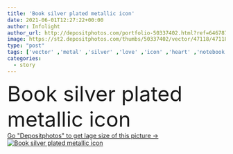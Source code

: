 ```yaml
---
title: 'Book silver plated metallic icon'
date: 2021-06-01T12:27:22+00:00
author: Infolight
author_url: http://depositphotos.com/portfolio-50337402.html?ref=64678756
image: https://st2.depositphotos.com/thumbs/50337402/vector/47118/471180408/api_thumb_450.jpg?forcejpeg=true
type: "post"
tags: ['vector' ,'metal' ,'silver' ,'love' ,'icon' ,'heart' ,'notebook' ,'book' ,'education' ,'royal' ,'knowledge' ,'story' ,'logo' ,'donation' ,'charity' ,'novel' ,'eps' ,'premium' ,'love and romance' ]
categories: 
  - story
---
```

<div aling="center">
            <font size="60"> Book silver plated metallic icon</font>   
</div>
<div>
    <a href='https://depositphotos.com/471180408/stock-illustration-book-silver-plated-metallic-icon.html?ref=64678756' target=_blank > Go "Depositphotos" to get lage size of this picture ->
        <img href='https://depositphotos.com/471180408/stock-illustration-book-silver-plated-metallic-icon.html?ref=64678756' src='https://st2.depositphotos.com/50337402/47118/v/950/depositphotos_471180408-stock-illustration-book-silver-plated-metallic-icon.jpg?forcejpeg=true' alt='Book silver plated metallic icon' >
    </a>
</div>
